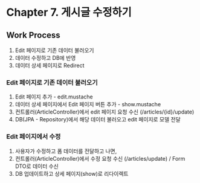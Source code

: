 # Chapter 7. 게시글 수정하기

## Work Process
1. Edit 페이지로 기존 데이터 불러오기
2. 데이터 수정하고 DB에 반영
3. 데이터 상세 페이지로 Redirect

### Edit 페이지로 기존 데이터 불러오기
1. Edit 페이지 추가 - edit.mustache
2. 데이터 상세 페이지에서 Edit 페이지 버튼 추가 - show.mustache
3. 컨트롤러(ArticleController)에서 edit 페이지 요청 수신 (/articles/{id}/update)
4. DB(JPA - Repository)에서 해당 데이터 불러오고 edit 페이지로 모델 전달

### Edit 페이지에서 수정
1. 사용자가 수정하고 폼 데이터를 전달하고 나면,
2. 컨트롤러(ArticleController)에서 수정 요청 수신 (/articles/update) / Form DTO로 데이터 수신
3. DB 업데이트하고 상세 페이지(show)로 리다이렉트